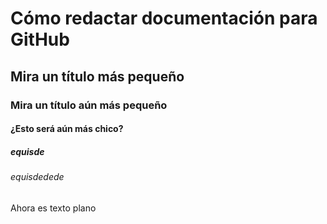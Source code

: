 # Cómo redactar documentación para GitHub
## Mira un título más pequeño
### Mira un título aún más pequeño
#### ¿Esto será aún más chico?
##### equisde
###### equisdedede
Ahora es texto plano
